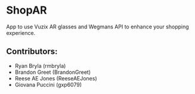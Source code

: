 # ShopAR
App to use Vuzix AR glasses and Wegmans API to enhance your shopping experience.

## Contributors:
- Ryan Bryla (rmbryla)
- Brandon Greet (BrandonGreet)
- Reese AE Jones (ReeseAEJones)
- Giovana Puccini (gxp6079)
